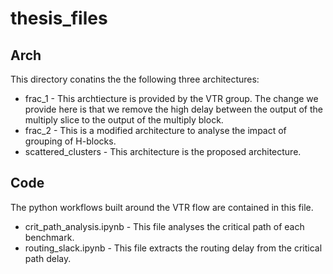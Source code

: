 # thesis_files

## Arch
This directory conatins the the following three architectures:
* frac_1 - This archtiecture is provided by the VTR group. The change we provide here is that we remove the high delay between the output of the multiply slice to the output of the multiply block.
* frac_2 - This is a modified architecture to analyse the impact of grouping of H-blocks.
* scattered_clusters - This architecture is the proposed architecture.


## Code
The python workflows built around the VTR flow are contained in this file.
* crit_path_analysis.ipynb - This file analyses the critical path of each benchmark.
* routing_slack.ipynb - This file extracts the routing delay from the critical path delay.
